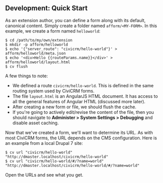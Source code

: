## Development: Quick Start

As an extension author, you can define a form along with its default,
canonical content. Simply create a folder named  `afform/<MY-FORM>`. In
this example, we create a form named `helloworld`:

```
$ cd /path/to/my/own/extension
$ mkdir -p afform/helloworld
$ echo '{"server_route": "civicrm/hello-world"}' > afform/helloworld/meta.json
$ echo '<div>Hello {{routeParams.name}}</div>' > afform/helloworld/layout.html
$ cv flush
```

A few things to note:

* We defined a route `civicrm/hello-world`. This is defined in the same routing system used by CiviCRM forms.
* The file `layout.html` is an AngularJS HTML document. It has access to all the general features of Angular HTML (discussed more later).
* After creating a new form or file, we should flush the cache.
* If you're going to actively edit/revise the content of the file, then you should navigate
  to **Administer > System Settings > Debugging** and disable asset caching.

Now that we've created a form, we'll want to determine its URL. As with most
CiviCRM forms, the URL depends on the CMS configuration. Here is an example
from a local Drupal 7 site:

```
$ cv url "civicrm/hello-world"
"http://dmaster.localhost/civicrm/hello-world"
$ cv url "civicrm/hello-world/#/?name=world"
"http://dmaster.localhost/civicrm/hello-world/#/?name=world"
```

Open the URLs and see what you get.
